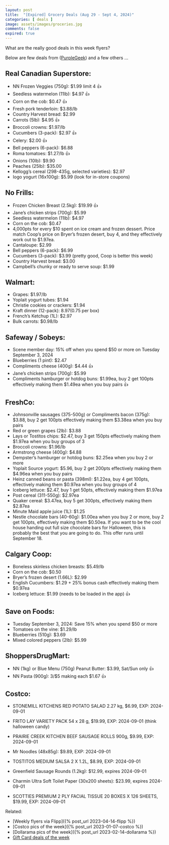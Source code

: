 ```yaml
---
layout: post
title:  "[Expired] Grocery Deals (Aug 29 - Sept 4, 2024)"
categories: [ deals ]
image: assets/images/groceries.jpg
comments: false
expired: true
---
```


What are the really good deals in this week flyers?

Below are few deals from ([PurpleGeek](https://www.reddit.com/user/PurpleGeek/)) and a few others ...

## Real Canadian Superstore:
- NN Frozen Veggies (750g): $1.99 limit 4  &#128077;
- Seedless watermelon (11lb): $4.97  &#128077;
- Corn on the cob: $0.47  &#128077;
- Fresh pork tenderloin: $3.88/lb
- Country Harvest bread: $2.99
- Carrots (5lb): $4.95  &#128077;
- Broccoli crowns: $1.97/lb
- Cucumbers (3-pack): $2.97  &#128077;
- Celery: $2.00  &#128077;
- Bell peppers (6-pack): $6.88
- Roma tomatoes: $1.27/lb  &#128077;
- Onions (10lb): $9.90
- Peaches (25lb): $35.00
- Kellogg’s cereal (298-435g, selected varieties): $2.97
- Iogo yogurt (16x100g): $5.99 (look for in-store coupons)


## No Frills:
- Frozen Chicken Breast (2.5kg): $19.99  &#128077;
- Jane’s chicken strips (700g): $5.99
- Seedless watermelon (11lb): $4.97
- Corn on the cob: $0.47
- 4,000pts for every $10 spent on ice cream and frozen dessert. Price match Coop’s price on Bryer’s frozen desert, buy 4, and they effectively work out to $1.97ea.
- Cantaloupe: $2.99
- Bell peppers (6-pack): $6.99
- Cucumbers (3-pack): $3.99 (pretty good, Coop is better this week)
- Country Harvest bread: $3.00
- Campbell’s chunky or ready to serve soup: $1.99


## Walmart:
- Grapes: $1.97/lb
- Yoplait yogurt tubes: $1.94
- Christie cookies or crackers: $1.94
- Kraft dinner (12-pack): $8.97 ($0.75 per box)
- French’s Ketchup (1L): $2.97
- Bulk carrots: $0.98/lb

## Safeway / Sobeys:
- Scene member day: 15% off when you spend $50 or more on Tuesday September 3, 2024
- Blueberries (1 pint): $2.47
- Compliments cheese (400g): $4.44  &#128077;
- Jane’s chicken strips (700g): $5.99
- Compliments hamburger or hotdog buns: $1.99ea, buy 2 get 100pts effectively making them $1.49ea when you buy pairs  &#128077;

## FreshCo:
- Johnsonville sausages (375-500g) or Compliments bacon (375g): $3.88, buy 2 get 100pts effectively making them $3.38ea when you buy pairs
- Red or green grapes (2lb): $3.88
- Lays or Tostitos chips: $2.47, buy 3 get 150pts effectively making them $1.97ea when you buy groups of 3
- Broccoli crowns: $1.96/lb
- Armstrong cheese (400g): $4.88
- Dempster’s hamburger or hotdog buns: $2.25ea when you buy 2 or more
- Yoplait Source yogurt: $5.96, buy 2 get 200pts effectively making them $4.96ea when you buy pairs
- Heinz canned beans or pasta (398ml): $1.22ea, buy 4 get 100pts, effectively making them $0.97ea when you buy groups of 4
- Iceberg lettuce: $2.47, buy 1 get 50pts, effectively making them $1.97ea
- Post cereal (311-550g): $2.97ea
- Quaker cereal: $3.47ea, buy 5 get 300pts, effectively making them $2.87ea
- Minute Maid apple juice (1L): $1.25
- Nestle chocolate bars (40-60g): $1.00ea when you buy 2 or more, buy 2 get 100pts, effectively making them $0.50ea. If you want to be the cool house handing out full size chocolate bars for Halloween, this is probably the best that you are going to do. This offer runs until September 18.


## Calgary Coop:
- Boneless skinless chicken breasts: $5.49/lb
- Corn on the cob: $0.50
- Bryer’s frozen desert (1.66L): $2.99
- English Cucumbers: $1.29 + 25% bonus cash effectively making them $0.97ea
- Iceberg lettuce: $1.99 (needs to be loaded in the app)  &#128077;


## Save on Foods:
- Tuesday September 3, 2024: Save 15% when you spend $50 or more
- Tomatoes on the vine: $1.29/lb
- Blueberries (510g): $3.69
- Mixed colored peppers (2lb): $5.99


## ShoppersDrugMart:
- NN (1kg) or Blue Menu (750g) Peanut Butter: $3.99, Sat/Sun only &#128077;
- NN Pasta (900g): 3/$5 making each $1.67 &#128077;

## Costco:
- STONEMILL KITCHENS RED POTATO SALAD 2.27 kg, $6.99, EXP: 2024-09-01
- FRITO LAY VARIETY PACK 54 x 28 g, $19.99, EXP: 2024-09-01 (think halloween candy)
- PRAIRIE CREEK KITCHEN BEEF SAUSAGE ROLLS 900g, $9.99, EXP: 2024-09-01

- Mr Noodles (48x85g): $9.89, EXP: 2024-09-01
- TOSTITOS MEDIUM SALSA 2 X 1.2L, $8.99, EXP: 2024-09-01
- Greenfield Sausage Rounds (1.2kg): $12.99, expires 2024-09-01
- Charmin Ultra Soft Toilet Paper (30x200 sheets): $23.99, expires 2024-09-01
- SCOTTIES PREMIUM 2 PLY FACIAL TISSUE 20 BOXES X 126 SHEETS, $19.99, EXP: 2024-09-01

Related:
 - [Weekly flyers via Flipp]({% post_url 2023-04-14-flipp %})
 - [Costco pics of the week]({% post_url 2023-01-07-costco %})
 - [Dollarama pics of the week]({% post_url 2023-02-14-dollarama %})
 - [Gift Card deals of the week](https://forums.redflagdeals.com/various-retailers-gift-cards-deals-discounts-2024-2666408)

 